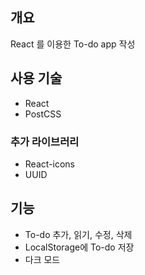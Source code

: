 ## 개요
React 를 이용한 To-do app 작성

## 사용 기술
* React
* PostCSS
### 추가 라이브러리
* React-icons
* UUID

## 기능
* To-do 추가, 읽기, 수정, 삭제
* LocalStorage에 To-do 저장
* 다크 모드